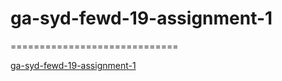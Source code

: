 # ga-syd-fewd-19-assignment-1
=============================

[ga-syd-fewd-19-assignment-1](http://iamstannard.github.io/ga-syd-fewd-19-assignment-1/)
